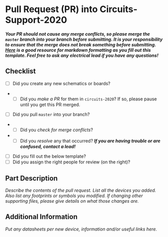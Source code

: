 # Pull Request (PR) into Circuits-Support-2020

***Your PR should not cause any merge conflicts, so please merge the `master` branch into your branch before submitting. It is your responsibility to ensure that the merge does not break something before submitting. [Here](https://guides.github.com/features/mastering-markdown/) is a good resource for markdown formatting as you fill out this template. Feel free to ask any electrical lead if you have any questions!***

## Checklist
- [ ] Did you create any new schematics or boards?
- - [ ] Did you *make a PR* for them in `circuits-2020`? If so, please pause until you get this PR merged.
- [ ] Did you pull `master` into your branch?
- - [ ] Did you *check for merge conflicts*?
- - [ ] Did you *resolve* any that occurred? ***If you are having trouble or are confused, contact a lead!***
- [ ] Did you fill out the below template?
- [ ] Did you assign the right people for review (on the right)?

## Part Description
*Describe the contents of the pull request. List all the devices you added. Also list any footprints or symbols you modified. If changing other supporting files, please give details on what those changes are.*

## Additional Information
*Put any datasheets per new device, information and/or useful links here.*
